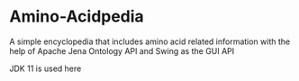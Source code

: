 # Amino-Acidpedia
A simple encyclopedia that includes amino acid related information with the help of Apache Jena Ontology API and Swing as the GUI API

JDK 11 is used here
